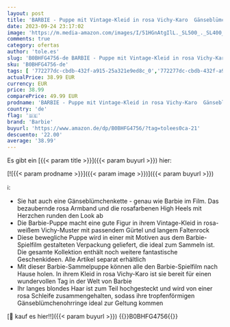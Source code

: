 ```yaml
---
layout: post
title: 'BARBIE - Puppe mit Vintage-Kleid in rosa Vichy-Karo  Gänseblümchen-Accessoires  beweglich  aus Spielfilm gestaltete Verpackung  für Kinder ab 3 Jahren  HPJ96'
date: 2023-09-24 23:17:02
image: 'https://m.media-amazon.com/images/I/51HGnAtgIlL._SL500_._SL400_.jpg'
comments: true
category: ofertas
author: 'tole.es'
slug: 'B0BHFG4756-de BARBIE - Puppe mit Vintage-Kleid in rosa Vichy-Karo...'
sku: 'B0BHFG4756-de'
tags: [ '772277dc-cbdb-432f-a915-25a321e9ed8c_0','772277dc-cbdb-432f-a915-25a321e9ed8c_9901','Arborist Merchandising Root','Kunden-Favoriten: Spielzeug','Puppen','Puppen & Zubehör','Self Service','Special Features Stores','Spielzeug','barbie','🇩🇪', ]
actualPrice: 38.99 EUR
currency: EUR
price: 38.99
comparePrice: 49.99 EUR
prodname: 'BARBIE - Puppe mit Vintage-Kleid in rosa Vichy-Karo  Gänseblümchen-Accessoires  beweglich  aus Spielfilm gestaltete Verpackung  für Kinder ab 3 Jahren  HPJ96'
country: 'de'
flag: '🇩🇪'
brand: 'Barbie'
buyurl: 'https://www.amazon.de/dp/B0BHFG4756/?tag=tolees0ca-21'
descuento: '22.00'
average: '38.99'
---
```


Es gibt ein [{{< param title >}}]({{< param buyurl >}}) hier:

[![{{< param prodname >}}]({{< param image >}})]({{< param buyurl >}})

ℹ️:

- Sie hat auch eine Gänseblümchenkette - genau wie Barbie im Film. Das bezaubernde rosa Armband und die rosafarbenen High Heels mit Herzchen runden den Look ab
- Die Barbie-Puppe macht eine gute Figur in ihrem Vintage-Kleid in rosa-weißem Vichy-Muster mit passendem Gürtel und langem Faltenrock
- Diese bewegliche Puppe wird in einer mit Motiven aus dem Barbie-Spielfilm gestalteten Verpackung geliefert, die ideal zum Sammeln ist. Die gesamte Kollektion enthält noch weitere fantastische Geschenkideen. Alle Artikel separat erhältlich
- Mit dieser Barbie-Sammelpuppe können alle den Barbie-Spielfilm nach Hause holen. In ihrem Kleid in rosa Vichy-Karo ist sie bereit für einen wundervollen Tag in der Welt von Barbie
- Ihr langes blondes Haar ist zum Teil hochgesteckt und wird von einer rosa Schleife zusammengehalten, sodass ihre tropfenförmigen Gänseblümchenohrringe ideal zur Geltung kommen

[🛒 kauf es hier!!]({{< param buyurl >}})
{{<world>}}B0BHFG4756{{</world>}}
